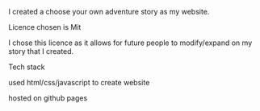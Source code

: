 
I created a choose your own adventure story as my website.

Licence chosen is Mit

I chose this licence as it allows for future people to modify/expand on my story that I created.


Tech stack

used html/css/javascript to create website

hosted on github pages
